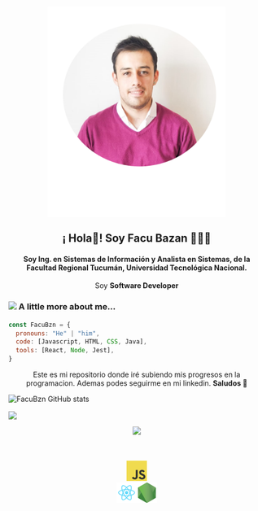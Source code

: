 <p align="center" width="300">
   <img align="center" width="350" src="https://github.com/FacuBzn/About/blob/main/FacundoBzn.png"/>
   <h2 align="center">¡ Hola👋! Soy Facu Bazan 👨🏻‍💻</h2>
   <h4 align="center">Soy Ing. en Sistemas de Información y Analista en Sistemas, de la Facultad Regional Tucumán, Universidad Tecnológica Nacional.</h4>
   <p align="center">Soy <strong>Software Developer </strong><br />
</p>


### <img src="https://media.giphy.com/media/7JA8CIHsr0IfYPZpOE/giphy.gif" width="50"> A little more about me...  

```javascript
const FacuBzn = {
  pronouns: "He" | "him",
  code: [Javascript, HTML, CSS, Java],
  tools: [React, Node, Jest],
}
```


<p align="center"></p>
<p align="center">Este es mi repositorio donde iré subiendo mis progresos en la programacion. Ademas podes seguirme en mi linkedin. <strong>Saludos 👋 </strong>
</p>

![FacuBzn GitHub stats](https://github-readme-stats.vercel.app/api?username=facubzn&show_icons=true&theme=radical)



<a href="https://github.com/facubzn/github-readme-stats"><img align="center" src="https://github-readme-stats.vercel.app/api/top-langs/?username=facubzn&layout=compact&theme=buefy&hide_border=true" /></a> 


 <div align="center"> 
  <a href="https://www.linkedin.com/in/juanfacundobazanalvarez/" target="_blank"><img src="https://img.shields.io/badge/-LinkedIn-    %230077B5?style=for-the-badge&logo=linkedin&logoColor=white" target="_blank"></a>
   
   
   <br /><br />
   <code><img height="40" alt="javascript" src="https://raw.githubusercontent.com/github/explore/80688e429a7d4ef2fca1e82350fe8e3517d3494d/topics/javascript/javascript.png"></code>  
<code><img height="40" alt="react" src="https://raw.githubusercontent.com/github/explore/80688e429a7d4ef2fca1e82350fe8e3517d3494d/topics/react/react.png"></code><code><img height="40" alt="nodejs" src="https://raw.githubusercontent.com/github/explore/80688e429a7d4ef2fca1e82350fe8e3517d3494d/topics/nodejs/nodejs.png"></code>   
</div>


<br />
<br />








